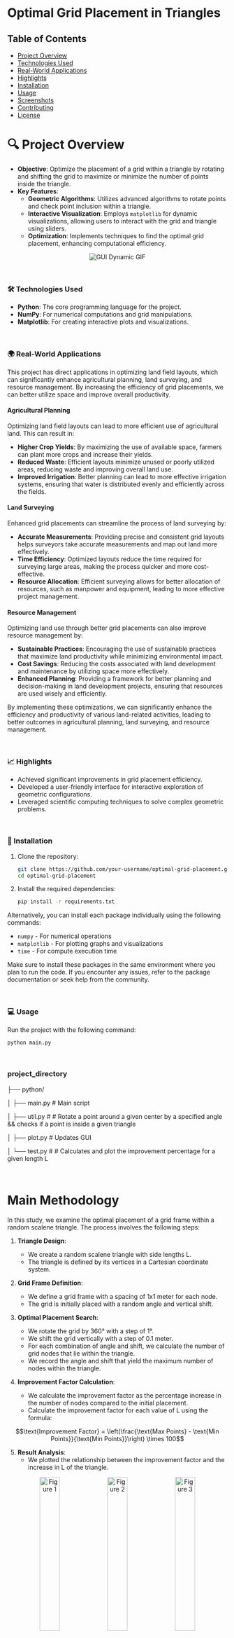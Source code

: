 # Optimal Grid Placement in Triangles


## Table of Contents
- [Project Overview](#-project-overview)
- [Technologies Used](#-technologies-used)
- [Real-World Applications](#-real-world-applications)
- [Highlights](#-highlights)
- [Installation](#-installation)
- [Usage](#-usage)
- [Screenshots](#-screenshots)
- [Contributing](#-contributing)
- [License](#-license)

# 🔍 Project Overview
- **Objective**: Optimize the placement of a grid within a triangle by rotating and shifting the grid to maximize or minimize the number of points inside the triangle.
- **Key Features**:
  - **Geometric Algorithms**: Utilizes advanced algorithms to rotate points and check point inclusion within a triangle.
  - **Interactive Visualization**: Employs `matplotlib` for dynamic visualizations, allowing users to interact with the grid and triangle using sliders.
  - **Optimization**: Implements techniques to find the optimal grid placement, enhancing computational efficiency.


<div align="center">
  <img src="./pictures/example.gif" alt="GUI Dynamic GIF">
  
</div>

<p>
  <br>
</p>

### 🛠 Technologies Used
- **Python**: The core programming language for the project.
- **NumPy**: For numerical computations and grid manipulations.
- **Matplotlib**: For creating interactive plots and visualizations.

<p>
  <br>
</p>

### 🌍 Real-World Applications

This project has direct applications in optimizing land field layouts, which can significantly enhance agricultural planning, land surveying, and resource management. By increasing the efficiency of grid placements, we can better utilize space and improve overall productivity.

#### Agricultural Planning
Optimizing land field layouts can lead to more efficient use of agricultural land. This can result in:
- **Higher Crop Yields**: By maximizing the use of available space, farmers can plant more crops and increase their yields.
- **Reduced Waste**: Efficient layouts minimize unused or poorly utilized areas, reducing waste and improving overall land use.
- **Improved Irrigation**: Better planning can lead to more effective irrigation systems, ensuring that water is distributed evenly and efficiently across the fields.

#### Land Surveying
Enhanced grid placements can streamline the process of land surveying by:
- **Accurate Measurements**: Providing precise and consistent grid layouts helps surveyors take accurate measurements and map out land more effectively.
- **Time Efficiency**: Optimized layouts reduce the time required for surveying large areas, making the process quicker and more cost-effective.
- **Resource Allocation**: Efficient surveying allows for better allocation of resources, such as manpower and equipment, leading to more effective project management.

#### Resource Management
Optimizing land use through better grid placements can also improve resource management by:
- **Sustainable Practices**: Encouraging the use of sustainable practices that maximize land productivity while minimizing environmental impact.
- **Cost Savings**: Reducing the costs associated with land development and maintenance by utilizing space more effectively.
- **Enhanced Planning**: Providing a framework for better planning and decision-making in land development projects, ensuring that resources are used wisely and efficiently.

By implementing these optimizations, we can significantly enhance the efficiency and productivity of various land-related activities, leading to better outcomes in agricultural planning, land surveying, and resource management.


<p>
  <br>
</p>

### 📈 Highlights
- Achieved significant improvements in grid placement efficiency.
- Developed a user-friendly interface for interactive exploration of geometric configurations.
- Leveraged scientific computing techniques to solve complex geometric problems.

<p>
  <br>
</p>

### 🚀 Installation
1. Clone the repository:
    ```bash
    git clone https://github.com/your-username/optimal-grid-placement.git
    cd optimal-grid-placement
    ```
2. Install the required dependencies:
    ```bash
    pip install -r requirements.txt
    ```
<p>
    Alternatively, you can install each package individually using the following commands:
</p>

<ul>
    <li><code>numpy</code> - For numerical operations</li>
    <li><code>matplotlib</code> - For plotting graphs and visualizations</li>
    <li><code>time</code> - For compute execution time </li>
</ul>

<p>
    Make sure to install these packages in the same environment where you plan to run the code. If you encounter any issues, refer to the package documentation or seek help from the community.
</p>

<p>
  <br>
</p>

### 💻 Usage
Run the project with the following command:
```bash
python main.py
```

<p>
  <br>
</p>

### project_directory

├── python/

│ ├── main.py # Main script

│ ├── util.py # # Rotate a point around a given center by a specified angle && checks if a point is inside a given triangle

│ ├── plot.py # Updates GUI 

│ └── test.py # # Calculates and plot the improvement percentage for a given length L

<p>
  <br>
</p>

# Main Methodology

In this study, we examine the optimal placement of a grid frame within a random scalene triangle. The process involves the following steps:

1. **Triangle Design**:
   - We create a random scalene triangle with side lengths L.
   - The triangle is defined by its vertices in a Cartesian coordinate system.

2. **Grid Frame Definition**:
   - We define a grid frame with a spacing of 1x1 meter for each node.
   - The grid is initially placed with a random angle and vertical shift.

3. **Optimal Placement Search**:
   - We rotate the grid by 360° with a step of 1°.
   - We shift the grid vertically with a step of 0.1 meter.
   - For each combination of angle and shift, we calculate the number of grid nodes that lie within the triangle.
   - We record the angle and shift that yield the maximum number of nodes within the triangle.


4. **Improvement Factor Calculation**:
   - We calculate the improvement factor as the percentage increase in the number of nodes compared to the initial placement.
   - Calculate the improvement factor for each value of L using the formula:


  $$\text{Improvement Factor} = \left(\frac{\text{Max Points} - \text{Min Points}}{\text{Min Points}}\right) \times 100$$

     
5. **Result Analysis**:
   - We plotted the relationship between the improvement factor and the increase in L of the triangle.

     
<div align="center">
  <img src="pictures/comp_time_L_10m.png" alt="Figure 1" width="30%">
  <img src="pictures/comp_time_L_20m.png" alt="Figure 2" width="30%">
  <img src="pictures/comp_time_L_100m.png" alt="Figure 3" width="30%">
</div>

<p>
  <br>
</p>


We collected data for lengths (\(L\)) ranging from 1 meter to 51 meters to analyze how the improvement factor relates to length over time. Our analysis involves three key variables:
- **Length (\(L\))**: The range of lengths from 1 meter to 51 meters.
- **Improvement Factor**: The measure of how much the optimization improves efficiency.
- **Time**: Represented using color coding to visualize the relationship between length and improvement factor over different time periods.

By examining these variables, we aim to understand the correlation between the length of the fields and the improvement factor, and how this relationship evolves over time. The use of color coding for time helps to clearly illustrate trends and patterns in the data, providing valuable insights into the performance and effectiveness of our optimization algorithm.
# Computational Complexity

The theoretical complexity of our algorithm is $$O(n^3)$$. Therefore, the computation time should follow this complexity. However, our data for small values of \(L\) appears to exhibit a more linear behavior. This discrepancy is concerning and may be due to the limited amount of data we currently have.

<p align="center">
  <img src="pictures/expected_time_vs_length.png" width="70%">
  <br>
  <em>Figure 1: Expected Computational time - Length</em>
</p>

<p>
  <br>
</p>

# Future Implementations

To address this issue and improve our analysis, we propose the following future implementations:

1. **Increase Data Collection**:
   - **Expand Dataset**: Collect more data points, especially for larger values of \(L\), to better understand the algorithm's behavior across different scales.
   - **Automated Data Collection**: Implement automated tools to gather data more efficiently and consistently.

2. **Algorithm Optimization**:
   - **Alternative Algorithms**: Explore and test alternative algorithms that might offer better performance or different complexity characteristics.
   - **Hybrid Approaches**: Combine multiple algorithms to leverage their strengths and mitigate weaknesses.

3. **Performance Analysis**:
   - **Benchmarking**: Conduct thorough benchmarking against other known algorithms to identify performance bottlenecks and areas for improvement.
   - **Profiling Tools**: Use profiling tools to analyze the algorithm's performance in detail and identify specific areas that can be optimized.

4. **Theoretical Analysis**:
   - **Complexity Proofs**: Develop formal proofs to better understand the theoretical underpinnings of the observed behavior.
   - **Mathematical Modeling**: Create mathematical models to predict the algorithm's performance under various conditions.

By implementing these strategies, we aim to gather more comprehensive data and explore different approaches to improve the algorithm's performance and reliability.









